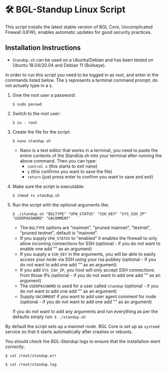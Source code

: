 # 🛠 BGL-Standup Linux Script
This script installs the latest stable version of BGL Core, Uncomplicated Firewall (UFW), enables automatic updates for good security practices.


## Installation Instructions
* `StandUp.sh` can be used on a Ubuntu/Debian and has been tested on Ubuntu 18.04/20.04 and Debian 11 (Bullseye).


In order to run this script you need to be logged in as root, and enter in the commands listed below.
The `$` represents a terminal command prompt; do not actually type in a `$`.

1. Give the root user a password:

   `$ sudo passwd`

2. Switch to the root user:

   `$ su - root`

3. Create the file for the script:

   `$ nano standup.sh`

   - Nano is a text editor that works in a terminal, you need to paste the entire contents of the StandUp.sh into your terminal after running the above command. Then you can type:
      - `control x` (this starts to exit nano)
      - `y`         (this confirms you want to save the file)
      - `return`    (just press enter to confirm you want to save and exit)

4. Make sure the script is executable:

   `$ chmod +x standup.sh`




5. Run the script with the optional arguments like:

      `$ ./standup.sh "BGLTYPE" "UFW_STATUS" "SSH_KEY" "SYS_SSH_IP" "USERPASSWORD" "UACOMMENT"`
   -  The `BGLTYPE` options are  "mainnet", "pruned mainnet", "testnet", "pruned testnet", default is "mainnet".
   - If you supply `UFW_STATUS` to "enabled" it enables the firewall to only allow incoming connections for SSH (optional - if you do not want to enable one add "" as an argument)
   -  If you supply a `SSH_KEY` in the arguments, you will be able to easily access your node via SSH using your rsa pubkey (optional - if you do not want to add one add "" as an argument)
   -  If you add `SYS_SSH_IP`, you host will only accept SSH connections from those IPs (optional - if you do not want to add one add "" as an argument)
   -  The `USERPASSWORD` is used for a user called `standup` (optional - if you do not want to add one add "" as an argument)
   -  Supply `UACOMMENT` if you want to add user agent comment for node (optional - if you do not want to add one add "" as an argument)
   
   If you do not want to add any arguments and run everything as per the defaults simply run:
  `$ ./standup.sh`
  
By default the script sets up a mainnet node. BGL Core is set up as `systemd` service so that it starts automatically after crashes or reboots. 

You should check the *BGL-Standup* logs to ensure that the installation went correctly:

   `$ cat /root/standup.err`
   
   `$ cat /root/standup.log`

